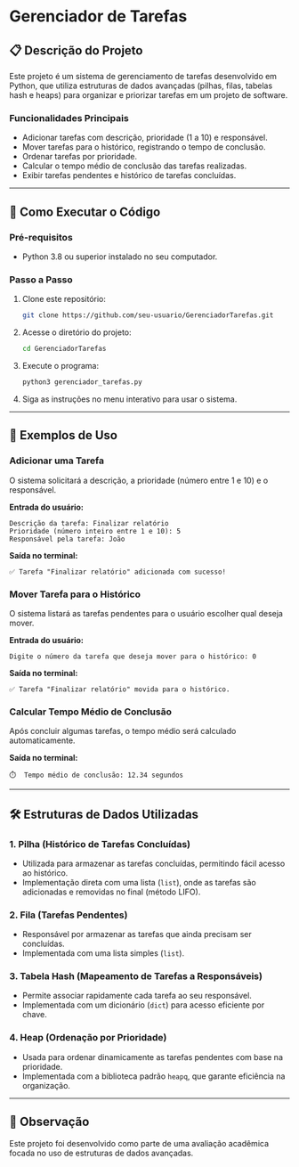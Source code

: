 # Gerenciador de Tarefas  

## 📋 Descrição do Projeto  
Este projeto é um sistema de gerenciamento de tarefas desenvolvido em Python, que utiliza estruturas de dados avançadas (pilhas, filas, tabelas hash e heaps) para organizar e priorizar tarefas em um projeto de software.  

### **Funcionalidades Principais**  
- Adicionar tarefas com descrição, prioridade (1 a 10) e responsável.  
- Mover tarefas para o histórico, registrando o tempo de conclusão.  
- Ordenar tarefas por prioridade.  
- Calcular o tempo médio de conclusão das tarefas realizadas.  
- Exibir tarefas pendentes e histórico de tarefas concluídas.  

---

## 🚀 Como Executar o Código  

### **Pré-requisitos**  
- Python 3.8 ou superior instalado no seu computador.  

### **Passo a Passo**  
1. Clone este repositório:  
   ```bash
   git clone https://github.com/seu-usuario/GerenciadorTarefas.git
   ```  
2. Acesse o diretório do projeto:  
   ```bash
   cd GerenciadorTarefas
   ```  
3. Execute o programa:  
   ```bash
   python3 gerenciador_tarefas.py
   ```  

4. Siga as instruções no menu interativo para usar o sistema.  

---

## 📖 Exemplos de Uso  

### **Adicionar uma Tarefa**  
O sistema solicitará a descrição, a prioridade (número entre 1 e 10) e o responsável.  

**Entrada do usuário:**  
```
Descrição da tarefa: Finalizar relatório  
Prioridade (número inteiro entre 1 e 10): 5  
Responsável pela tarefa: João  
```  
**Saída no terminal:**  
```
✅ Tarefa "Finalizar relatório" adicionada com sucesso!
```  

### **Mover Tarefa para o Histórico**  
O sistema listará as tarefas pendentes para o usuário escolher qual deseja mover.  

**Entrada do usuário:**  
```
Digite o número da tarefa que deseja mover para o histórico: 0  
```  
**Saída no terminal:**  
```
✅ Tarefa "Finalizar relatório" movida para o histórico.
```  

### **Calcular Tempo Médio de Conclusão**  
Após concluir algumas tarefas, o tempo médio será calculado automaticamente.  

**Saída no terminal:**  
```
⏱️  Tempo médio de conclusão: 12.34 segundos
```  

---

## 🛠️ Estruturas de Dados Utilizadas  

### **1. Pilha (Histórico de Tarefas Concluídas)**  
- Utilizada para armazenar as tarefas concluídas, permitindo fácil acesso ao histórico.  
- Implementação direta com uma lista (`list`), onde as tarefas são adicionadas e removidas no final (método LIFO).  

### **2. Fila (Tarefas Pendentes)**  
- Responsável por armazenar as tarefas que ainda precisam ser concluídas.  
- Implementada com uma lista simples (`list`).  

### **3. Tabela Hash (Mapeamento de Tarefas a Responsáveis)**  
- Permite associar rapidamente cada tarefa ao seu responsável.  
- Implementada com um dicionário (`dict`) para acesso eficiente por chave.  

### **4. Heap (Ordenação por Prioridade)**  
- Usada para ordenar dinamicamente as tarefas pendentes com base na prioridade.  
- Implementada com a biblioteca padrão `heapq`, que garante eficiência na organização.  

---

## 📌 Observação  
Este projeto foi desenvolvido como parte de uma avaliação acadêmica focada no uso de estruturas de dados avançadas.  
